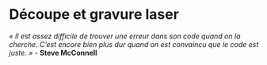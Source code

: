 # Découpe et gravure laser

_« Il est assez difficile de trouver une erreur dans son code quand on la cherche. C’est encore bien plus dur quand on est convaincu que le code est juste. »_ - **Steve McConnell**